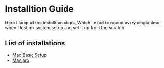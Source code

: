 # Installtion Guide

Here I keep all the installtion steps, Which I need to repeat every single time when I lost my system setup and set it up from the scratch


## List of installations

- [Mac Basic Setup](mac-basic.md)
- [Manjaro](manjaro.md)
